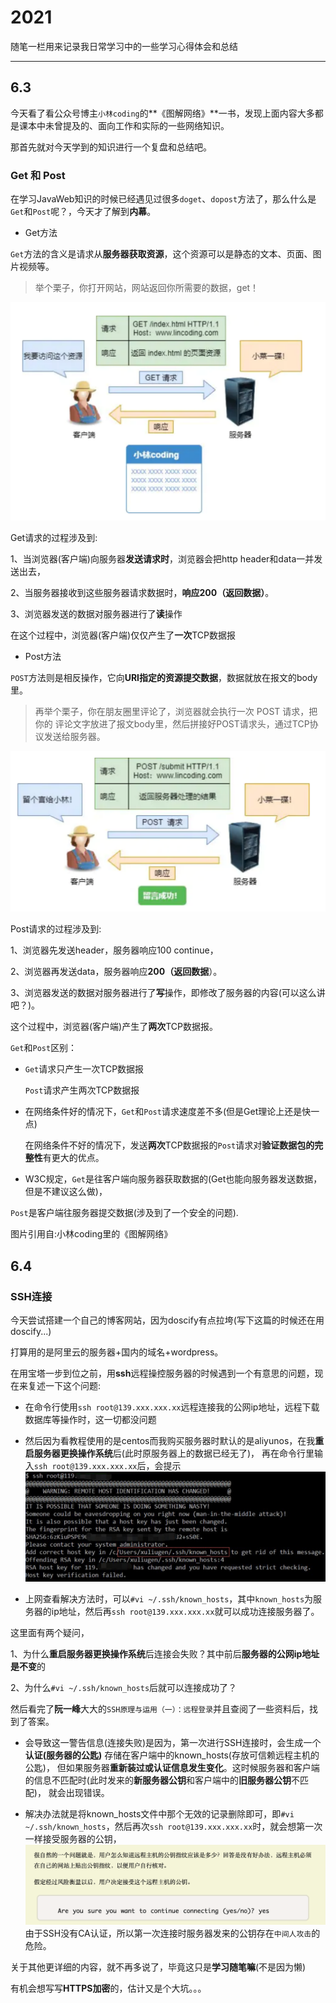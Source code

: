 # 2021

随笔一栏用来记录我日常学习中的一些学习心得体会和总结

---

## 6.3

今天看了看公众号博主`小林coding`的**《图解网络》**一书，发现上面内容大多都是课本中未曾提及的、面向工作和实际的一些网络知识。

那首先就对今天学到的知识进行一个复盘和总结吧。

### Get 和 Post

在学习JavaWeb知识的时候已经遇见过很多`doget`、`dopost`方法了，那么什么是`Get`和`Post`呢？，今天才了解到**内幕**。

- Get方法

`Get`⽅法的含义是请求从**服务器获取资源**，这个资源可以是静态的⽂本、⻚⾯、图⽚视频等。

>举个栗子，你打开网站，网站返回你所需要的数据，get！
 
![](./essay_imgs/6.3_1.png)

Get请求的过程涉及到:

1、当浏览器(客户端)向服务器**发送请求时**，浏览器会把http header和data一并发送出去，

2、当服务器接收到这些服务器请求数据时，**响应200（返回数据）**。

3、浏览器发送的数据对服务器进行了**读**操作

在这个过程中，浏览器(客户端)仅仅产生了**一次**TCP数据报

- Post方法

`POST`⽅法则是相反操作，它向**URI指定的资源提交数据**，数据就放在报⽂的body⾥。

>再举个栗子，你在朋友圈里评论了，浏览器就会执⾏⼀次 POST 请求，把你的
评论⽂字放进了报⽂body⾥，然后拼接好POST请求头，通过TCP协议发送给服务器。

![](./essay_imgs/6.3_2.png)

Post请求的过程涉及到:

1、浏览器先发送header，服务器响应100 continue，

2、浏览器再发送data，服务器响应**200（返回数据**）。

3、浏览器发送的数据对服务器进行了**写**操作，即修改了服务器的内容(可以这么讲吧？)。

这个过程中，浏览器(客户端)产生了**两次**TCP数据报。

`Get`和`Post`区别：

- `Get`请求只产生一次TCP数据报

  `Post`请求产生两次TCP数据报
  
- 在网络条件好的情况下，`Get`和`Post`请求速度差不多(但是Get理论上还是快一点)
  
  在网络条件不好的情况下，发送**两次**TCP数据报的`Post`请求对**验证数据包的完整性**有更大的优点。

- W3C规定，`Get`是往客户端向服务器获取数据的(Get也能向服务器发送数据，但是不建议这么做)，
  
 `Post`是客户端往服务器提交数据(涉及到了一个安全的问题).

图片引用自:小林coding里的《图解网络》

## 6.4

### SSH连接

今天尝试搭建一个自己的博客网站，因为doscify有点拉垮(写下这篇的时候还在用doscify...)

打算用的是阿里云的服务器+国内的域名+wordpress。

在用宝塔一步到位之前，用**ssh**远程操控服务器的时候遇到一个有意思的问题，现在来复述一下这个问题:

- 在命令行使用`ssh root@139.xxx.xxx.xx`远程连接我的公网ip地址，远程下载数据库等操作时，这一切都没问题

- 然后因为看教程使用的是centos而我购买服务器时默认的是aliyunos，在我**重启服务器更换操作系统**后(此时原服务器上的数据已经无了)，
再在命令行里输入`ssh root@139.xxx.xxx.xx`后，会提示
![](./essay_imgs/6.4_1.png)

- 上网查看解决方法时，可以`#vi ~/.ssh/known_hosts`，其中`known_hosts`为服务器的ip地址，然后再`ssh root@139.xxx.xxx.xx`就可以成功连接服务器了。

这里面有两个疑问，

1、为什么**重启服务器更换操作系统**后连接会失败？其中前后**服务器的公网ip地址是不变**的

2、为什么`#vi ~/.ssh/known_hosts`后就可以连接成功了？

然后看完了**阮一峰**大大的`SSH原理与运用（一）：远程登录`并且查阅了一些资料后，找到了答案。

- 会导致这一警告信息(连接失败)是因为，第一次进行SSH连接时，会生成一个**认证(服务器的公匙)**
存储在客户端中的known_hosts(存放可信赖远程主机的公匙)，
但如果服务器**重新装过或认证信息发生变化**。这时候服务器和客户端的信息不匹配时(此时发来的**新服务器公钥**和客户端中的**旧服务器公钥**不匹配)，
就会出现错误。

- 解决办法就是将known_hosts文件中那个无效的记录删除即可，即`#vi ~/.ssh/known_hosts`，然后再次`ssh root@139.xxx.xxx.xx`时，就会想第一次一样接受服务器的公钥，
![](./essay_imgs/6.4_2.png)
由于SSH没有CA认证，所以第一次连接时服务器发来的公钥存在`中间人攻击`的危险。

关于其他更详细的内容，就不再多说了，毕竟这只是**学习随笔嘛**(不是因为懒)

有机会想写写**HTTPS加密**的，估计又是个大坑。。。














